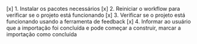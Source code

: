 [x] 1. Instalar os pacotes necessários
[x] 2. Reiniciar o workflow para verificar se o projeto está funcionando
[x] 3. Verificar se o projeto está funcionando usando a ferramenta de feedback
[x] 4. Informar ao usuário que a importação foi concluída e pode começar a construir, marcar a importação como concluída